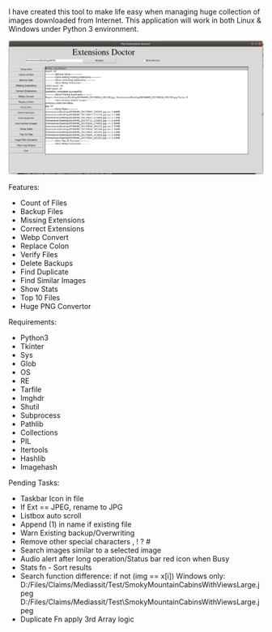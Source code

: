 I have created this tool to make life easy when managing huge collection of images downloaded from Internet.
This application will work in both Linux & Windows under Python 3 environment.

![](main.png)


Features:

- Count of Files
- Backup Files
- Missing Extensions
- Correct Extensions
- Webp Convert
- Replace Colon
- Verify Files
- Delete Backups
- Find Duplicate
- Find Similar Images
- Show Stats
- Top 10 Files
- Huge PNG Convertor


Requirements:
- Python3
- Tkinter
- Sys
- Glob
- OS
- RE
- Tarfile
- Imghdr
- Shutil
- Subprocess
- Pathlib
- Collections
- PIL
- Itertools
- Hashlib
- Imagehash


Pending Tasks:

- Taskbar Icon in file
- If Ext == JPEG, rename to JPG
- Listbox auto scroll
- Append (1) in name if existing file
- Warn Existing backup/Overwriting
- Remove other special characters , ! ? #
- Search images similar to a selected image
- Audio alert after long operation/Status bar red icon when Busy
- Stats fn - Sort results
- Search function difference: if not (img == x[i]) Windows only:
    D:/Files/Claims/Mediassit/Test/SmokyMountainCabinsWithViewsLarge.jpeg
    D:/Files/Claims/Mediassit/Test\SmokyMountainCabinsWithViewsLarge.jpeg
- Duplicate Fn apply 3rd Array logic
